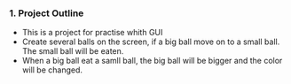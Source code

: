 ### 1. Project Outline
- This is a project for practise whith GUI
- Create several balls on the screen, if a big ball move on to a small ball. The small ball will be eaten.
- When a big ball eat a samll ball, the big ball will be bigger and the color will be changed.
